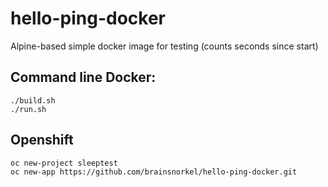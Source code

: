 # hello-ping-docker
Alpine-based simple docker image for testing (counts seconds since start)

## Command line Docker:

```
./build.sh
./run.sh
```

## Openshift

```
oc new-project sleeptest
oc new-app https://github.com/brainsnorkel/hello-ping-docker.git
```
